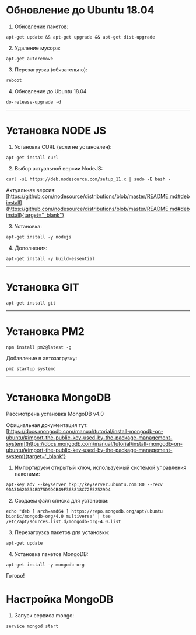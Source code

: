 <!-- TITLE: Базовая настройка сервера -->
<!-- SUBTITLE: A quick summary of Server -->

# Обновление до Ubuntu 18.04
1. Обновление пакетов:

`apt-get update && apt-get upgrade && apt-get dist-upgrade`

2. Удаление мусора:

`apt-get autoremove`

3. Перезагрузка (обязательно):

`reboot`

4. Обновление до Ubuntu 18.04

`do-release-upgrade -d`



-----



# Установка NODE JS
1. Установка CURL (если не установлен):

`apt-get install curl`

2. Выбор актуальной версии NodeJS:

`curl -sL https://deb.nodesource.com/setup_11.x | sudo -E bash -`

Актуальная версия: [https://github.com/nodesource/distributions/blob/master/README.md#debinstall](https://github.com/nodesource/distributions/blob/master/README.md#debinstall){target="_blank"}

3. Установка:

`apt-get install -y nodejs`

4. Дополнения:

`apt-get install -y build-essential`



-----



# Установка GIT

`apt-get install git`



-----


# Установка PM2


`npm install pm2@latest -g`


Добавление в автозагрузку:

`pm2 startup systemd`



-----



# Установка MongoDB

Рассмотрена установка MongoDB v4.0

Официальная документация тут: 
[https://docs.mongodb.com/manual/tutorial/install-mongodb-on-ubuntu/#import-the-public-key-used-by-the-package-management-system](https://docs.mongodb.com/manual/tutorial/install-mongodb-on-ubuntu/#import-the-public-key-used-by-the-package-management-system){target='_blank'}

1. Импортируем открытый ключ, используемый системой управления пакетами: 

`apt-key adv --keyserver hkp://keyserver.ubuntu.com:80 --recv 9DA31620334BD75D9DCB49F368818C72E52529D4`

2. Создаем файл списка для установки:

`echo "deb [ arch=amd64 ] https://repo.mongodb.org/apt/ubuntu bionic/mongodb-org/4.0 multiverse" | tee /etc/apt/sources.list.d/mongodb-org-4.0.list`

3. Перезагрузка пакетов для установки:

`apt-get update`

4. Установка пакетов MongoDB:

`apt-get install -y mongodb-org`

Готово!


# Настройка MongoDB
1. Запуск сервиса mongo:

`service mongod start`
